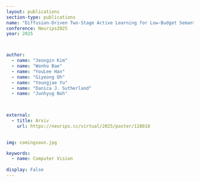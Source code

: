 ```yaml
---
layout: publications
section-type: publications
name: "Diffusion-Driven Two-Stage Active Learning for Low-Budget Semantic Segmentation"
conference: Neurips2025
year: 2025



author:
  - name: "Jeongin Kim"
  - name: "Wonho Bae"
  - name: "YouLee Han"
  - name: "Giyeong Oh"
  - name: "Youngjae Yu"
  - name: "Danica J. Sutherland"
  - name: "Junhyug Noh"
  


external:
  - title: Arxiv
    url: https://neurips.cc/virtual/2025/poster/118018
  

img: comingsoon.jpg

keywords:
  - name: Computer Vision
  
display: False
---
```

